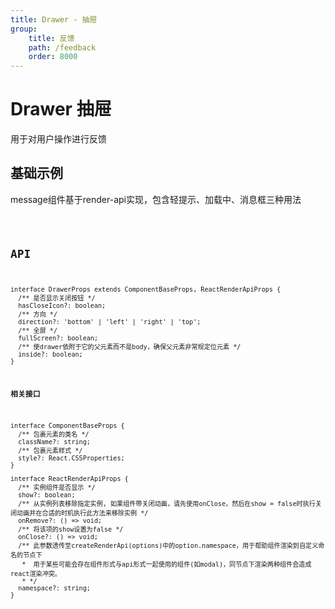 ```yaml
---
title: Drawer - 抽屉
group:
    title: 反馈
    path: /feedback
    order: 8000
---
```


# Drawer 抽屉

用于对用户操作进行反馈

## 基础示例
message组件基于render-api实现，包含轻提示、加载中、消息框三种用法

<code src="./demo.tsx" />

## API
```tsx | pure
interface DrawerProps extends ComponentBaseProps, ReactRenderApiProps {
  /** 是否显示关闭按钮 */
  hasCloseIcon?: boolean;
  /** 方向 */
  direction?: 'bottom' | 'left' | 'right' | 'top';
  /** 全屏 */
  fullScreen?: boolean;
  /** 使drawer依附于它的父元素而不是body，确保父元素非常规定位元素 */
  inside?: boolean;
}
```

**相关接口**
```tsx | pure
interface ComponentBaseProps {
  /** 包裹元素的类名 */
  className?: string;
  /** 包裹元素样式 */
  style?: React.CSSProperties;
}

interface ReactRenderApiProps {
  /** 实例组件是否显示 */
  show?: boolean;
  /** 从实例列表移除指定实例, 如果组件带关闭动画，请先使用onClose，然后在show = false时执行关闭动画并在合适的时机执行此方法来移除实例 */
  onRemove?: () => void;
  /** 将该项的show设置为false */
  onClose?: () => void;
  /** 此参数透传至createRenderApi(options)中的option.namespace，用于帮助组件渲染到自定义命名的节点下
   *  用于某些可能会存在组件形式与api形式一起使用的组件(如modal)，同节点下渲染两种组件会造成react渲染冲突。
   * */
  namespace?: string;
}
```











